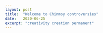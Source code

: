 ```yaml
---
layout: post
title:  "Welcome to Chinmoy controversies"
date:   2020-06-25
excerpt: "creativity creation permanent"
---
```

